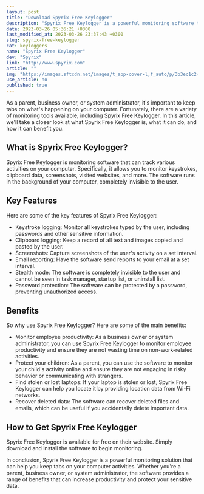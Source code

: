 ```yaml
---
layout: post
title: "Download Spyrix Free Keylogger"
description: "Spyrix Free Keylogger is a powerful monitoring software that can track keystrokes, clipboard data, screenshots, and more. Read on to learn about its features and benefits."
date: 2023-03-26 05:36:21 +0300
last_modified_at: 2023-03-26 23:37:43 +0300
slug: spyrix-free-keylogger
cat: keyloggers
name: "Spyrix Free Keylogger"
dev: "Spyrix"
link: "http://www.spyrix.com"
article: ""
img: "https://images.sftcdn.net/images/t_app-cover-l,f_auto/p/3b3ec1c2-96d3-11e6-bd2f-00163ec9f5fa/3956259826/spyrix-free-keylogger-screenshot.jpg"
use_article: no
published: true
---
```

As a parent, business owner, or system administrator, it's important to keep tabs on what's happening on your computer. Fortunately, there are a variety of monitoring tools available, including Spyrix Free Keylogger. In this article, we'll take a closer look at what Spyrix Free Keylogger is, what it can do, and how it can benefit you.

## What is Spyrix Free Keylogger?

Spyrix Free Keylogger is monitoring software that can track various activities on your computer. Specifically, it allows you to monitor keystrokes, clipboard data, screenshots, visited websites, and more. The software runs in the background of your computer, completely invisible to the user.

## Key Features

Here are some of the key features of Spyrix Free Keylogger:

- Keystroke logging: Monitor all keystrokes typed by the user, including passwords and other sensitive information.
- Clipboard logging: Keep a record of all text and images copied and pasted by the user.
- Screenshots: Capture screenshots of the user's activity on a set interval.
- Email reporting: Have the software send reports to your email at a set interval.
- Stealth mode: The software is completely invisible to the user and cannot be seen in task manager, startup list, or uninstall list.
- Password protection: The software can be protected by a password, preventing unauthorized access.

## Benefits

So why use Spyrix Free Keylogger? Here are some of the main benefits:

- Monitor employee productivity: As a business owner or system administrator, you can use Spyrix Free Keylogger to monitor employee productivity and ensure they are not wasting time on non-work-related activities.
- Protect your children: As a parent, you can use the software to monitor your child's activity online and ensure they are not engaging in risky behavior or communicating with strangers.
- Find stolen or lost laptops: If your laptop is stolen or lost, Spyrix Free Keylogger can help you locate it by providing location data from Wi-Fi networks.
- Recover deleted data: The software can recover deleted files and emails, which can be useful if you accidentally delete important data.

## How to Get Spyrix Free Keylogger

Spyrix Free Keylogger is available for free on their website. Simply download and install the software to begin monitoring.

In conclusion, Spyrix Free Keylogger is a powerful monitoring solution that can help you keep tabs on your computer activities. Whether you're a parent, business owner, or system administrator, the software provides a range of benefits that can increase productivity and protect your sensitive data.